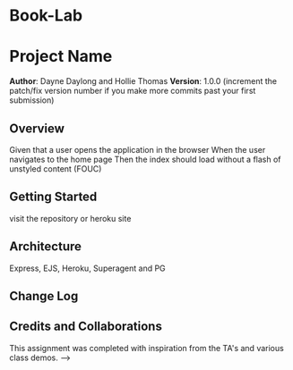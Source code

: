 # Book-Lab
# Project Name

**Author**: Dayne Daylong and Hollie Thomas
**Version**: 1.0.0 (increment the patch/fix version number if you make more commits past your first submission)

## Overview
Given that a user opens the application in the browser
When the user navigates to the home page
Then the index should load without a flash of unstyled content (FOUC)

## Getting Started
visit the repository or heroku site 

## Architecture
Express, EJS, Heroku, Superagent and PG

## Change Log

## Credits and Collaborations
This assignment was completed with inspiration from the TA's and various class demos.
-->

